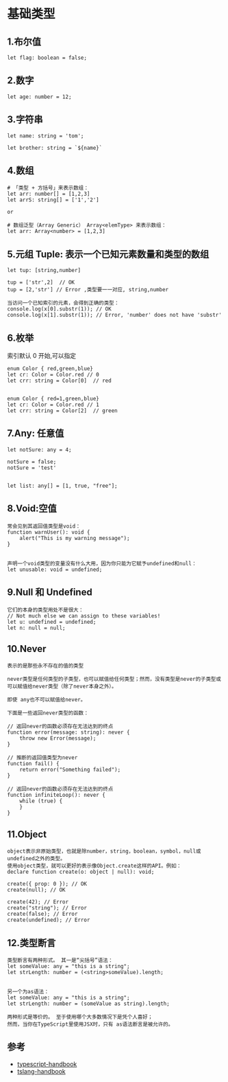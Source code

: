 # 基础类型


## 1.布尔值

```
let flag: boolean = false;
```


## 2.数字

```
let age: number = 12;
```

## 3.字符串

```
let name: string = 'tom';

let brother: string = `${name}`
```


## 4.数组

```
# 「类型 + 方括号」来表示数组：
let arr: number[] = [1,2,3]
let arrS: string[] = ['1','2']

or

# 数组泛型（Array Generic） Array<elemType> 来表示数组：
let arr: Array<number> = [1,2,3]
```


## 5.元组 Tuple: 表示一个已知元素数量和类型的数组

```
let tup: [string,number]

tup = ['str',2]  // OK
tup = [2,'str'] // Error ,类型要一一对应, string,number

当访问一个已知索引的元素，会得到正确的类型：
console.log(x[0].substr(1)); // OK
console.log(x[1].substr(1)); // Error, 'number' does not have 'substr'

```

## 6.枚举

索引默认 0 开始,可以指定

```
enum Color { red,green,blue}
let cr: Color = Color.red // 0
let crr: string = Color[0]  // red


enum Color { red=1,green,blue}
let cr: Color = Color.red // 1
let crr: string = Color[2]  // green
```


## 7.Any: 任意值

```
let notSure: any = 4;

notSure = false;
notSure = 'test'


let list: any[] = [1, true, "free"];

```

## 8.Void:空值

```
常会见到其返回值类型是void：
function warnUser(): void {
    alert("This is my warning message");
}


声明一个void类型的变量没有什么大用，因为你只能为它赋予undefined和null：
let unusable: void = undefined;
```


## 9.Null 和 Undefined

```
它们的本身的类型用处不是很大：
// Not much else we can assign to these variables!
let u: undefined = undefined;
let n: null = null;
```


## 10.Never

```
表示的是那些永不存在的值的类型

never类型是任何类型的子类型，也可以赋值给任何类型；然而，没有类型是never的子类型或可以赋值给never类型（除了never本身之外）。

即使 any也不可以赋值给never。

下面是一些返回never类型的函数：

// 返回never的函数必须存在无法达到的终点
function error(message: string): never {
    throw new Error(message);
}

// 推断的返回值类型为never
function fail() {
    return error("Something failed");
}

// 返回never的函数必须存在无法达到的终点
function infiniteLoop(): never {
    while (true) {
    }
}
```

## 11.Object

```
object表示非原始类型，也就是除number，string，boolean，symbol，null或undefined之外的类型。
使用object类型，就可以更好的表示像Object.create这样的API。例如：
declare function create(o: object | null): void;

create({ prop: 0 }); // OK
create(null); // OK

create(42); // Error
create("string"); // Error
create(false); // Error
create(undefined); // Error
```


## 12.类型断言

```
类型断言有两种形式。 其一是“尖括号”语法：
let someValue: any = "this is a string";
let strLength: number = (<string>someValue).length;


另一个为as语法：
let someValue: any = "this is a string";
let strLength: number = (someValue as string).length;

两种形式是等价的。 至于使用哪个大多数情况下是凭个人喜好；
然而，当你在TypeScript里使用JSX时，只有 as语法断言是被允许的。
```


## 参考
- [typescript-handbook](https://zhongsp.gitbooks.io/typescript-handbook/content/doc/handbook/Basic%20Types.html)
- [tslang-handbook](https://www.tslang.cn/docs/handbook/basic-types.html)
